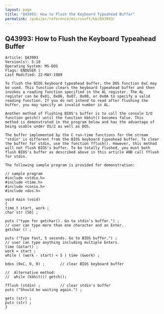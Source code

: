 ```yaml
---
layout: page
title: "Q43993: How to Flush the Keyboard Typeahead Buffer"
permalink: /pubs/pc/reference/microsoft/kb/Q43993/
---
```


## Q43993: How to Flush the Keyboard Typeahead Buffer

	Article: Q43993
	Version(s): 5.10
	Operating System: MS-DOS
	Flags: ENDUSER |
	Last Modified: 22-MAY-1989
	
	To flush the BIOS keyboard typeahead buffer, the DOS function 0xC may
	be used. This function clears the keyboard typeahead buffer and then
	invokes a reading function specified in the AL register. The AL
	register can be 0x01, 0x06, 0x07, 0x08, or 0x0A to specify a valid
	reading function. If you do not intend to read after flushing the
	buffer, you may specify an invalid number in AL.
	
	Another method of flushing BIOS's buffer is to call the console I/O
	function getch() until the function kbhit() becomes false. This
	method is demonstrated in the program below and has the advantage of
	being usable under OS/2 as well as DOS.
	
	The buffer implemented by the C run-time functions for the stream
	"stdin" is different from the BIOS keyboard typeahead buffer. To clear
	the buffer for stdin, use the function fflush(). However, this method
	will not flush BIOS's buffer. To be totally flushed, you must both
	flush BIOS's buffer as described above in this article AND call fflush
	for stdin.
	
	The following sample program is provided for demonstration:
	
	// sample program
	#include <stdio.h>
	#include <time.h>
	#include <conio.h>
	#include <dos.h>
	
	void main (void)
	{
	time_t start, work ;
	char str [50] ;
	
	puts ("type for getchar(). Go to stdin's buffer.") ;
	// user can type more than one character and an Enter.
	getchar () ;
	
	puts ("Type fast, 5 seconds. Go to BIOS buffer.") ;
	// user can type anything including multiple Enters.
	time (&start) ;
	work = start ;
	while ( (work - start) < 5 ) time (&work) ;
	
	bdos (0xC, 0, 0) ;       // clear BIOS keyboard buffer
	
	//  Alternative method:
	//  while (kbhit()) getch();
	
	fflush (stdin) ;         // clear stdin's buffer
	puts ("Should be waiting again.") ;
	
	gets (str) ;
	puts (str) ;
	}
